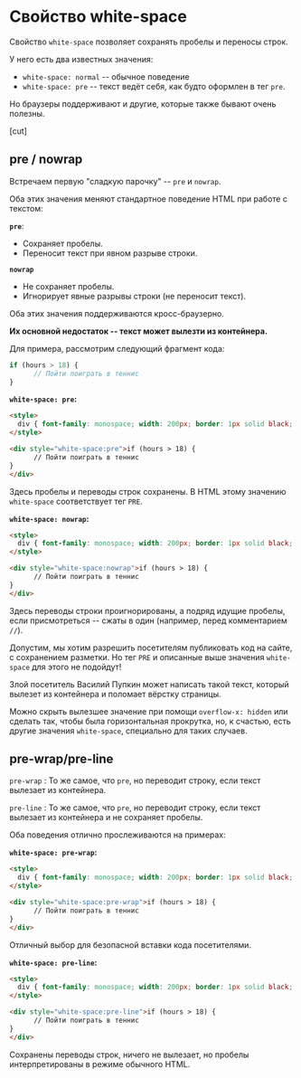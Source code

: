 # Свойство white-space

Свойство `white-space` позволяет сохранять пробелы и переносы строк.

У него есть два известных значения:

- `white-space: normal` -- обычное поведение
- `white-space: pre` -- текст ведёт себя, как будто оформлен в тег `pre`.

Но браузеры поддерживают и другие, которые также бывают очень полезны.

[cut]

## pre / nowrap

Встречаем первую "сладкую парочку" -- `pre` и `nowrap`.

Оба этих значения меняют стандартное поведение HTML при работе с текстом:

**`pre`**:

- Сохраняет пробелы.
- Переносит текст при явном разрыве строки.

**`nowrap`**

- Не сохраняет пробелы.
- Игнорирует явные разрывы строки (не переносит текст).

Оба этих значения поддерживаются кросс-браузерно.

**Их основной недостаток -- текст может вылезти из контейнера.**

Для примера, рассмотрим следующий фрагмент кода:

```js no-beautify
if (hours > 18) {
      // Пойти поиграть в теннис
}
```

**`white-space: pre`:**

```html autorun height=100
<style>
  div { font-family: monospace; width: 200px; border: 1px solid black; }
</style>

<div style="white-space:pre">if (hours > 18) {
      // Пойти поиграть в теннис
}
</div>
```

Здесь пробелы и переводы строк сохранены. В HTML этому значению `white-space` соответствует тег `PRE`.

**`white-space: nowrap`:**

```html autorun height=100
<style>
  div { font-family: monospace; width: 200px; border: 1px solid black; }
</style>

<div style="white-space:nowrap">if (hours > 18) {
      // Пойти поиграть в теннис
}
</div>
```

Здесь переводы строки проигнорированы, а подряд идущие пробелы, если присмотреться -- сжаты в один (например, перед комментарием `//`).

Допустим, мы хотим разрешить посетителям публиковать код на сайте, с сохранением разметки. Но тег `PRE` и описанные выше значения `white-space` для этого не подойдут!

Злой посетитель Василий Пупкин может написать такой текст, который вылезет из контейнера и поломает вёрстку страницы.

Можно скрыть вылезшее значение при помощи `overflow-x: hidden` или сделать так, чтобы была горизонтальная прокрутка, но, к счастью, есть другие значения `white-space`, специально для таких случаев.

## pre-wrap/pre-line

`pre-wrap`
: То же самое, что `pre`, но переводит строку, если текст вылезает из контейнера.

`pre-line`
: То же самое, что `pre`, но переводит строку, если текст вылезает из контейнера и не сохраняет пробелы.

Оба поведения отлично прослеживаются на примерах:

**`white-space: pre-wrap`:**

```html autorun height=100
<style>
  div { font-family: monospace; width: 200px; border: 1px solid black; }
</style>

<div style="white-space:pre-wrap">if (hours > 18) {
      // Пойти поиграть в теннис
}
</div>
```

Отличный выбор для безопасной вставки кода посетителями.

**`white-space: pre-line`:**

```html autorun height=100
<style>
  div { font-family: monospace; width: 200px; border: 1px solid black; }
</style>

<div style="white-space:pre-line">if (hours > 18) {
      // Пойти поиграть в теннис
}
</div>
```

Сохранены переводы строк, ничего не вылезает, но пробелы интерпретированы в режиме обычного HTML.
